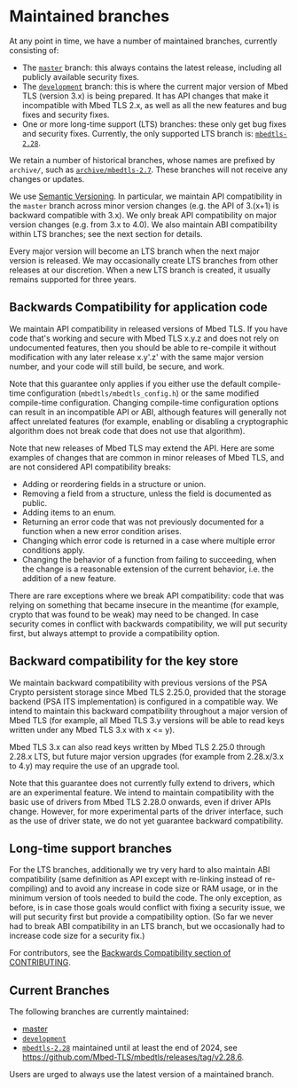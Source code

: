 # Maintained branches

At any point in time, we have a number of maintained branches, currently consisting of:

- The [`master`](https://github.com/Mbed-TLS/mbedtls/tree/master) branch:
  this always contains the latest release, including all publicly available
  security fixes.
- The [`development`](https://github.com/Mbed-TLS/mbedtls/tree/development) branch:
  this is where the current major version of Mbed TLS (version 3.x) is being
  prepared. It has API changes that make it incompatible with Mbed TLS 2.x,
  as well as all the new features and bug fixes and security fixes.
- One or more long-time support (LTS) branches: these only get bug fixes and
  security fixes. Currently, the only supported LTS branch is:
  [`mbedtls-2.28`](https://github.com/Mbed-TLS/mbedtls/tree/mbedtls-2.28).

We retain a number of historical branches, whose names are prefixed by `archive/`,
such as [`archive/mbedtls-2.7`](https://github.com/Mbed-TLS/mbedtls/tree/archive/mbedtls-2.7).
These branches will not receive any changes or updates.

We use [Semantic Versioning](https://semver.org/). In particular, we maintain
API compatibility in the `master` branch across minor version changes (e.g.
the API of 3.(x+1) is backward compatible with 3.x). We only break API
compatibility on major version changes (e.g. from 3.x to 4.0). We also maintain
ABI compatibility within LTS branches; see the next section for details.

Every major version will become an LTS branch when the next major version is
released. We may occasionally create LTS branches from other releases at our
discretion.
When a new LTS branch is created, it usually remains supported for three years.

## Backwards Compatibility for application code

We maintain API compatibility in released versions of Mbed TLS. If you have
code that's working and secure with Mbed TLS x.y.z and does not rely on
undocumented features, then you should be able to re-compile it without
modification with any later release x.y'.z' with the same major version
number, and your code will still build, be secure, and work.

Note that this guarantee only applies if you either use the default
compile-time configuration (`mbedtls/mbedtls_config.h`) or the same modified
compile-time configuration. Changing compile-time configuration options can
result in an incompatible API or ABI, although features will generally not
affect unrelated features (for example, enabling or disabling a
cryptographic algorithm does not break code that does not use that
algorithm).

Note that new releases of Mbed TLS may extend the API. Here are some
examples of changes that are common in minor releases of Mbed TLS, and are
not considered API compatibility breaks:

* Adding or reordering fields in a structure or union.
* Removing a field from a structure, unless the field is documented as public.
* Adding items to an enum.
* Returning an error code that was not previously documented for a function
  when a new error condition arises.
* Changing which error code is returned in a case where multiple error
  conditions apply.
* Changing the behavior of a function from failing to succeeding, when the
  change is a reasonable extension of the current behavior, i.e. the
  addition of a new feature.

There are rare exceptions where we break API compatibility: code that was
relying on something that became insecure in the meantime (for example,
crypto that was found to be weak) may need to be changed. In case security
comes in conflict with backwards compatibility, we will put security first,
but always attempt to provide a compatibility option.

## Backward compatibility for the key store

We maintain backward compatibility with previous versions of the
PSA Crypto persistent storage since Mbed TLS 2.25.0, provided that the
storage backend (PSA ITS implementation) is configured in a compatible way.
We intend to maintain this backward compatibility throughout a major version
of Mbed TLS (for example, all Mbed TLS 3.y versions will be able to read
keys written under any Mbed TLS 3.x with x <= y).

Mbed TLS 3.x can also read keys written by Mbed TLS 2.25.0 through 2.28.x
LTS, but future major version upgrades (for example from 2.28.x/3.x to 4.y)
may require the use of an upgrade tool.

Note that this guarantee does not currently fully extend to drivers, which
are an experimental feature. We intend to maintain compatibility with the
basic use of drivers from Mbed TLS 2.28.0 onwards, even if driver APIs
change. However, for more experimental parts of the driver interface, such
as the use of driver state, we do not yet guarantee backward compatibility.

## Long-time support branches

For the LTS branches, additionally we try very hard to also maintain ABI
compatibility (same definition as API except with re-linking instead of
re-compiling) and to avoid any increase in code size or RAM usage, or in the
minimum version of tools needed to build the code. The only exception, as
before, is in case those goals would conflict with fixing a security issue, we
will put security first but provide a compatibility option. (So far we never
had to break ABI compatibility in an LTS branch, but we occasionally had to
increase code size for a security fix.)

For contributors, see the [Backwards Compatibility section of
CONTRIBUTING](CONTRIBUTING.md#backwards-compatibility).

## Current Branches

The following branches are currently maintained:

- [master](https://github.com/Mbed-TLS/mbedtls/tree/master)
- [`development`](https://github.com/Mbed-TLS/mbedtls/)
- [`mbedtls-2.28`](https://github.com/Mbed-TLS/mbedtls/tree/mbedtls-2.28)
 maintained until at least the end of 2024, see
  <https://github.com/Mbed-TLS/mbedtls/releases/tag/v2.28.6>.

Users are urged to always use the latest version of a maintained branch.

